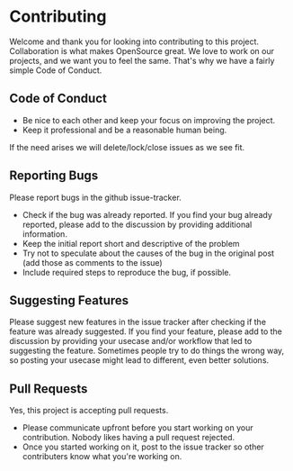 # Contributing

Welcome and thank you for looking into contributing to this project.
Collaboration is what makes OpenSource great.
We love to work on our projects, and we want you to feel the same.
That's why we have a fairly simple Code of Conduct.

## Code of Conduct

* Be nice to each other and keep your focus on improving the project.
* Keep it professional and be a reasonable human being.

If the need arises we will delete/lock/close issues as we see fit.

## Reporting Bugs

Please report bugs in the github issue-tracker.

* Check if the bug was already reported.
  If you find your bug already reported, please add to the discussion by providing additional information.
* Keep the initial report short and descriptive of the problem
* Try not to speculate about the causes of the bug in the original post (add those as comments to the issue)
* Include required steps to reproduce the bug, if possible.

## Suggesting Features

Please suggest new features in the issue tracker after checking if the feature was already suggested.
If you find your feature, please add to the discussion by providing your usecase and/or workflow that led to suggesting the feature.
Sometimes people try to do things the wrong way, so posting your usecase might lead to different, even better solutions.

## Pull Requests

Yes, this project is accepting pull requests.

* Please communicate upfront before you start working on your contribution. Nobody likes having a pull request rejected.
* Once you started working on it, post to the issue tracker so other contributers know what you're working on.